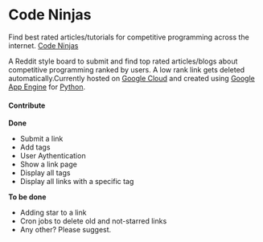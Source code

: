 Code Ninjas
==========


Find best rated articles/tutorials for competitive programming across the internet.
[Code Ninjas](http://orbital-nuance-814.appspot.com/)

A Reddit style board to submit and find top rated articles/blogs about competitive programming ranked by users. A low rank link gets deleted automatically.Currently hosted on [Google Cloud](https://cloud.google.com/)  and created using [Google App Engine](https://cloud.google.com/appengine/) for [Python](https://www.python.org/).

#### Contribute

**Done**

 - Submit a link
 - Add tags
 - User Aythentication
 - Show a link page
 - Display all tags
 - Display all links with a specific tag

**To be done**

 - Adding star to a link
 - Cron jobs to delete old and not-starred links
 - Any other? Please suggest.